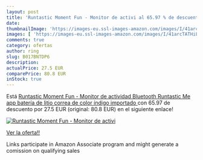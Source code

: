 ```yaml
---
layout: post
title: 'Runtastic Moment Fun - Monitor de activi al 65.97 % de descuento'
date: 
thumbnailImage: 'https://images-eu.ssl-images-amazon.com/images/I/41arcTATHiL._SL200_.jpg'
images: [ 'https://images-eu.ssl-images-amazon.com/images/I/41arcTATHiL._SL200_.jpg' ]
comments: true
category: ofertas
author: ring
slug: B017BNTDP6
description:
actualPrice: 27.5 EUR
comparePrice: 80.8 EUR
inStock: true
---
```


Está [Runtastic Moment Fun - Monitor de actividad  Bluetooth  Runtastic Me app  batería de litio   correa de color índigo  importado ](https://www.amazon.es/dp/B017BNTDP6/?tag=tolees-21) con 65.97 de descuento por 27.5 EUR (original: 80.8 EUR) en el siguiente enlace!

[![Runtastic Moment Fun - Monitor de activi](https://images-eu.ssl-images-amazon.com/images/I/41arcTATHiL._SL200_.jpg)](https://www.amazon.es/dp/B017BNTDP6/?tag=tolees-21)

[Ver la oferta!!](https://www.amazon.es/dp/B017BNTDP6/?tag=tolees-21)

Links participate in Amazon Associate program and might generate a comission on qualifying sales


